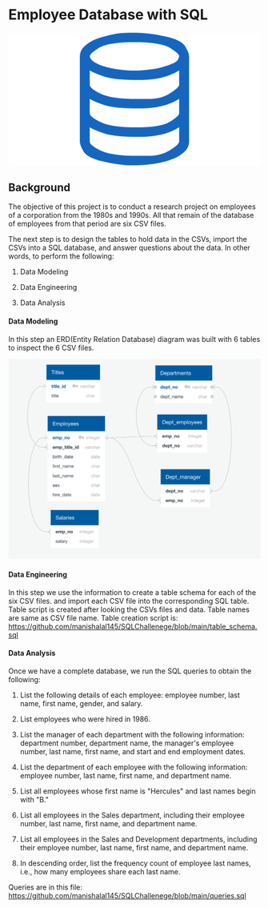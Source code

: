                                               
# Employee Database with SQL

![sql](sql.png)

## Background

The objective of this project is to conduct a research project on employees of a corporation from the 1980s and 1990s. All that remain of the database of employees from that period are six CSV files.

The next step is to design the tables to hold data in the CSVs, import the CSVs into a SQL database, and answer questions about the data. In other words, to perform the following:

1. Data Modeling

2. Data Engineering

3. Data Analysis

#### Data Modeling

In this step an ERD(Entity Relation Database) diagram was built with 6 tables to inspect the 6 CSV files. 

![ERD](ERD.png)

#### Data Engineering

In this step we use the information to create a table schema for each of the six CSV files. and import each CSV file into the corresponding SQL table.
Table script is created after looking the CSVs files and data. Table names are same as CSV file name.
Table creation script is: https://github.com/manishalal145/SQLChallenege/blob/main/table_schema.sql

#### Data Analysis

Once we have a complete database, we run the SQL queries to obtain the following:

1. List the following details of each employee: employee number, last name, first name, gender, and salary.

2. List employees who were hired in 1986.

3. List the manager of each department with the following information: department number, department name, the manager's employee number, last name, first name, and start and end employment dates.

4. List the department of each employee with the following information: employee number, last name, first name, and department name.

5. List all employees whose first name is "Hercules" and last names begin with "B."

6. List all employees in the Sales department, including their employee number, last name, first name, and department name.

7. List all employees in the Sales and Development departments, including their employee number, last name, first name, and department name.

8. In descending order, list the frequency count of employee last names, i.e., how many employees share each last name.

Queries are in this file: https://github.com/manishalal145/SQLChallenege/blob/main/queries.sql
